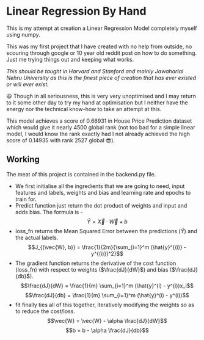 # Linear Regression By Hand

This is my attempt at creation a Linear Regression Model completely myself using numpy.

This was my first project that I have created with no help from outside, no scouring through google or 10 year old reddit post on how to do something.
Just me trying things out and keeping what works.

*This should be taught in Harvard and Stanford and mainly Jawaharlal Nehru University as this is the finest piece of creation that has ever existed or will ever exist.*

:smiley: Though in all seriousness, this is very very unoptimised and I may return to it some other day to try my hand at optimisation but I neither have the energy nor the technical know-how to take an attempt at this.

This model achieves a score of 0.66931 in House Price Prediction dataset which would give it nearly 4500 global rank (not too bad for a simple linear model, I would know the rank exactly had I not already achieved the high score of 0.14935 with rank 2527 global :sunglasses:).

## Working

The meat of this project is contained in the backend.py file.

- We first initialise all the ingredients that we are going to need, input features and labels, weights and bias and learning rate and epochs to train for.
- Predict function just return the dot product of weights and input and adds bias. The formula is - 
  $$\hat{Y} = \vec{X} \cdot \vec{W} + b$$
- loss_fn returns the Mean Squared Error between the predictions ($\hat{Y}$) and the actual labels.
  $$J_{(\vec{W}, b)} = \frac{1}{2m}{\sum_{i=1}^m (\hat{y}^{(i)} - y^{(i)})^2}$$
- The gradient function returns the derivative of the cost function (loss_fn) with respect to weights ($\frac{dJ}{dW}$) and bias ($\frac{dJ}{db}$).
  $$\frac{dJ}{dW} = \frac{1}{m} \sum_{i=1}^m (\hat{y}^(i) - y^(i))x_i$$
  $$\frac{dJ}{db} = \frac{1}{m} \sum_{i=1}^m (\hat{y}^(i) - y^(i))$$
- fit finally ties all of this together, iteratively modifying the weights so as to reduce the cost/loss.
  $$\vec{W} = \vec{W} - \alpha \frac{dJ}{dW}$$
  $$b = b - \alpha \frac{dJ}{db}$$
